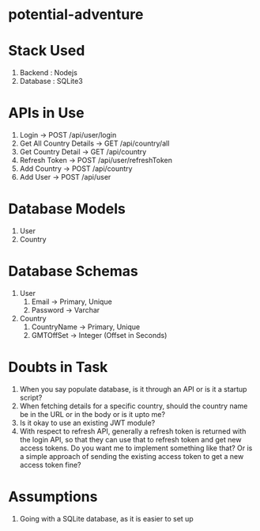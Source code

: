 # potential-adventure

# Stack Used
1. Backend : Nodejs
2. Database : SQLite3

# APIs in Use
1. Login -> POST /api/user/login 
2. Get All Country Details -> GET /api/country/all
3. Get Country Detail -> GET /api/country
4. Refresh Token -> POST /api/user/refreshToken
5. Add Country -> POST /api/country
6. Add User -> POST /api/user

# Database Models
1. User
2. Country

# Database Schemas
1. User
    1. Email -> Primary, Unique
    2. Password -> Varchar
2. Country
    1. CountryName -> Primary, Unique
    2. GMTOffSet -> Integer (Offset in Seconds)
    
    
# Doubts in Task
1. When you say populate database, is it through an API or is it a startup script?
2. When fetching details for a specific country, should the country name be in the URL or in the body or is it upto me?
3. Is it okay to use an existing JWT module?
4. With respect to refresh API, generally a refresh token is returned with the login API, so that they can use that to refresh token and get new access tokens. Do you want me to implement something like that? Or is a simple approach of sending the existing access token to get a new access token fine? 

# Assumptions
1. Going with a SQLite database, as it is easier to set up